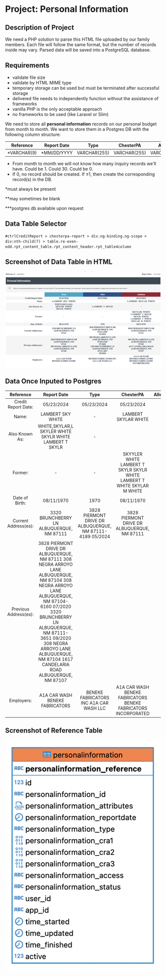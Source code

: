 # Project: Personal Information

## Description of Project
We need a PHP solution to parse this HTML file uploaded by our family members. Each file will follow the same format, but the number of records inside may vary. Parsed data will be saved into a PostgreSQL database.

## Requirements
* validate file size
* validate by HTML MIME type
* temporary storage can be used but must be terminated after successful storage
* delivered file needs to independently function without the assistance of frameworks
* vanilla PHP is the only acceptable approach
* no frameworks to be used (like Laravel or Slim)

We need to store all **personal information** records on our personal budget from month to month. We want to store them in a Postgres DB with the following column structure:

|Reference|Report Date|Type|ChesterPA|AllenTX|AtlantaGA|
|:-:|:-:|:-:|:-:|:-:|:-:|
|*VARCHAR(9)|*MM/DD/YYYY|VARCHAR(255)|VARCHAR(255)|VARCHAR(255)|VARCHAR(255)|

* From month to month we will not know how many inquiry records we'll have. Could be 1. Could 30. Could be 0.
* If 0, no record should be created. If ≤1, then create the corresponding record(s) in the DB.

*must always be present

**may sometimes be blank

***postgres db available upon request

## Data Table Selector
`#ctrlCreditReport > chesterpa-report > div.ng-binding.ng-scope > div:nth-child(7) > table.re-even-odd.rpt_content_table.rpt_content_header.rpt_table4column`

## Screenshot of Data Table in HTML
![Table Appears in HTML](file%20to%20be%20parsed%20-%20personalinformation.png?raw=true "Table Appears in HTML")

## Data Once Inputed to Postgres
|Reference|Report Date|Type|ChesterPA|AllenTX|AtlantaGA|
|:-:|:-:|:-:|:-:|:-:|:-:|
|Credit Report Date:|05/23/2024|05/23/2024|05/23/2024|
|Name:|LAMBERT  SKY  WHITE|-|LAMBERT  SKYLAR  WHITE|
|Also Known As:|WHITE,SKYLAR,L SKYLER  WHITE SKYLR  WHITE LAMBERT  T  SKYLR|-|
|Former:|-|-|SKYYLER  WHITE LAMBERT  T  SKYLR SKYLR  WHITE LAMBERT  T  WHITE SKYLAR  M  WHITE|
|Date of Birth:|08/11/1970|1970|08/11/1970|
|Current Address(es):|3320 BRUNCHBERRY LN ALBUQUERQUE, NM 87111|3828 PIERMONT DRIVE DR ALBUQUERQUE, NM 87111-4189 05/2024|3828 PIERMONT DRIVE DR ALBUQUERQUE, NM 87111|
|Previous Address(es):|3828 PIERMONT DRIVE DR ALBUQUERQUE, NM 87111 308 NEGRA ARROYO LANE ALBUQUERQUE, NM 87104 308 NEGRA ARROYO LANE ALBUQUERQUE, NM 87104-6160 07/2020 3320 BRUNCHBERRY LN ALBUQUERQUE, NM 87111-3651 09/2020 308 NEGRA ARROYO LANE ALBUQUERQUE, NM 87104 1617 CANDELARIA ROAD ALBUQUERQUE, NM 87107|
|Employers:|A1A CAR WASH BENEKE FABRICATORS|BENEKE FABRICATORS INC A1A CAR WASH LLC|A1A CAR WASH BENEKE FABRICATORS BENEKE FABRICATORS INCORPORATED|

## Screenshot of Reference Table
![Table Appears in HTML](personalinformation_reference.png?raw=true "Table Appears in HTML")
